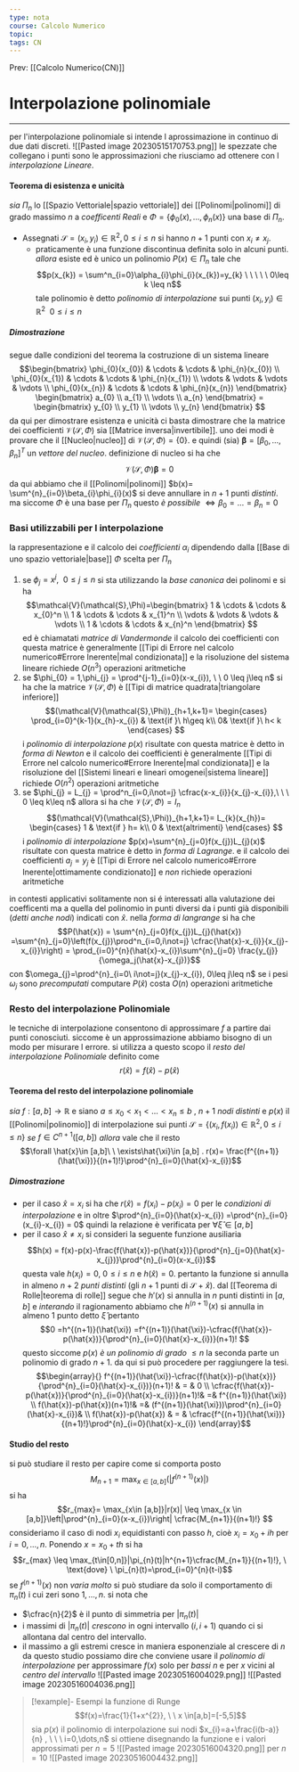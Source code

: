 ```yaml
---
type: nota
course: Calcolo Numerico
topic: 
tags: CN
---
```


Prev: [[Calcolo Numerico(CN)]]

# Interpolazione polinomiale
---
per l'interpolazione polinomiale si intende l aprossimazione in continuo di due dati discreti.
![[Pasted image 20230515170753.png]]
le spezzate che collegano i punti sono le approssimazioni che riusciamo ad ottenere con l _interpolazione Lineare_. 

#### Teorema di esistenza e unicità
_sia_ $\Pi_{n}$ lo [[Spazio Vettoriale|spazio vettoriale]] dei [[Polinomi|polinomi]] di grado massimo $n$ a _coefficenti Reali_ e $\Phi = \{\phi_{0}(x),\dots,\phi_{n}(x)\}$ una base di $\Pi_{n}$. 
- Assegnati $\mathcal{S} =(x_{i},y_{i}) \in \mathbb{R}^{2}, 0 \leq i \leq n$ si hanno $n+1$ punti con $x_{i} \not = x_{j}$.
	- praticamente è una funzione discontinua definita solo in alcuni punti.
_allora_ esiste ed è unico un polinomio $P(x) \in \Pi_{n}$ tale che
$$p(x_{k}) = \sum^n_{i=0}\alpha_{i}\phi_{i}(x_{k})=y_{k} \ \ \ \ \  0\leq k \leq n$$
tale polinomio è detto _polinomio di interpolazione_ sui punti $(x_{i},y_{i})\in \mathbb{R}^{2} \ \ 0 \leq i \leq n$
##### Dimostrazione
segue dalle condizioni del teorema la costruzione di un sistema lineare
$$\begin{bmatrix}
\phi_{0}(x_{0})  & \cdots & \cdots  & \phi_{n}(x_{0})  \\
\phi_{0}(x_{1})  & \cdots & \cdots  & \phi_{n}(x_{1})  \\
\vdots  & \vdots  & \vdots  & \vdots  \\
\phi_{0}(x_{n})  & \cdots & \cdots  & \phi_{n}(x_{n})
\end{bmatrix} 
\begin{bmatrix}
a_{0} \\
a_{1} \\
\vdots  \\
a_{n}
\end{bmatrix} =
\begin{bmatrix}
y_{0} \\
y_{1} \\
\vdots \\
y_{n}
\end{bmatrix}
$$
da qui per dimostrare esistenza e unicità ci basta dimostrare che la matrice dei coefficienti $\mathcal{V}(\mathcal{S},\Phi)$ sia [[Matrice inversa|invertibile]].
uno dei modi è provare che il [[Nucleo|nucleo]] di $\mathcal{V}(\mathcal{S},\Phi) = \{0\}$. e quindi
(sia) $\boldsymbol \beta = [\beta_{0},\dots,\beta_{n}]^{T}$ un _vettore del nucleo_. definizione di nucleo si ha che $$\mathcal{V}(\mathcal{S},\Phi)\boldsymbol \beta =0$$
da qui abbiamo che il [[Polinomi|polinomi]] $b(x)= \sum^{n}_{i=0}\beta_{i}\phi_{i}(x)$ si deve annullare in $n+1$ punti _distinti_.
ma siccome $\Phi$ è una base per $\Pi_{n}$ questo _è possibile_ $\iff \beta_{0} = \dots =\beta_{n} = 0$ 

### Basi utilizzabili per l interpolazione
la rappresentazione e il calcolo dei _coefficienti_ $\alpha_{i}$ dipendendo dalla [[Base di uno spazio vettoriale|base]] $\Phi$ scelta per $\Pi_{n}$
1. se $\phi_{j} = x^{j}, \ \ 0 \leq j\leq n$  si sta utilizzando la _base canonica_ dei polinomi e si ha $$\mathcal{V}(\mathcal{S},\Phi)=\begin{bmatrix}
1  & \cdots & \cdots  & x_{0}^n  \\
1  & \cdots & \cdots  & x_{1}^n  \\
\vdots  & \vdots  & \vdots  & \vdots  \\
1  & \cdots & \cdots  &  x_{n}^n
\end{bmatrix} 
$$ed è chiamatati _matrice di Vandermonde_ il calcolo dei coefficienti con questa matrice è generalmente [[Tipi di Errore nel calcolo numerico#Errore Inerente|mal condizionata]] e la risoluzione del sistema lineare richiede $O(n^{3})$ operazioni aritmetiche
2. se $\phi_{0} = 1,\phi_{j} = \prod^{j-1}_{i=0}(x-x_{i}), \ \ 0 \leq j\leq n$  si ha che la matrice $\mathcal{V}(\mathcal{S},\Phi)$ è [[Tipi di matrice quadrata|triangolare inferiore]] $$(\mathcal{V}(\mathcal{S},\Phi))_{h+1,k+1}=
\begin{cases} 
\prod_{i=0}^{k-1}(x_{h}-x_{i})  &  \text{if }\ h\geq k\\
0&  \text{if }\ h< k
\end{cases} 
$$i _polinomio di interpolazione_ $p(x)$ risultate con questa matrice è detto in _forma di Newton_ e il calcolo dei coefficienti è generalmente [[Tipi di Errore nel calcolo numerico#Errore Inerente|mal condizionata]] e la risoluzione del [[Sistemi lineari e lineari  omogenei|sistema lineare]] richiede $O(n^{2})$ operazioni aritmetiche
3. se $\phi_{j} = L_{j} = \prod^n_{i=0,i\not=j} \cfrac{x-x_{i}}{x_{j}-x_{i}},\ \ \  0 \leq k\leq n$ allora si ha che $\mathcal{V}(\mathcal{S},\Phi) = I_{n}$ $$(\mathcal{V}(\mathcal{S},\Phi))_{h+1,k+1}= L_{k}(x_{h})=
\begin{cases} 
1  &  \text{if }  h= k\\
0 & \text{altrimenti}  
\end{cases} 
$$i _polinomio di interpolazione_ $p(x)=\sum^{n}_{j=0}f(x_{j})L_{j}(x)$ risultate con questa matrice è detto in _forma di Lagrange_. e il calcolo dei coefficienti $a_{j}=y_{j}$ è [[Tipi di Errore nel calcolo numerico#Errore Inerente|ottimamente condizionato]] e _non_ richiede operazioni aritmetiche


in contesti applicativi solitamente non si é interessati alla valutazione dei coefficenti ma a quella del polinomio in punti diversi da i punti già disponibili (_detti anche nodi_)  indicati con $\hat{x}$. nella _forma di langrange_ si ha che 
$$P(\hat{x}) = \sum^{n}_{j=0}f(x_{j})L_{j}(\hat{x}) =\sum^{n}_{j=0}\left(f(x_{j})\prod^n_{i=0,i\not=j} \cfrac{\hat{x}-x_{i}}{x_{j}-x_{i}}\right) = \prod_{i=0}^{n}(\hat{x}-x_{i})\sum^{n}_{j=0} \frac{y_{j}}{\omega_j(\hat{x}-x_{j})}$$
con $\omega_{j}=\prod^{n}_{i=0\ i\not=j}(x_{j}-x_{i}), 0\leq j\leq n$ se i pesi $\omega_{j}$ sono _precomputati_ computare $P(\hat{x})$ costa $O(n)$ operazioni aritmetiche




### Resto del interpolazione Polinomiale
le tecniche di interpolazione consentono di approssimare $f$ a partire dai punti conosciuti. siccome è un approssimazione abbiamo bisogno di un modo per misurare l errore. 
si utilizza a questo scopo il _resto del interpolazione Polinomiale_ definito come
$$r(\hat{x})= f(\hat{x}) -p(\hat{x})$$
#### Teorema del resto del interpolazione polinomiale
_sia_ $f:[a,b]\rightarrow \mathbb{R}$ e siano  $a\leq x_{0}< x_{1} <\dots <x_{n} \leq b$ , $n+1$  _nodi distinti_  e $p(x)$ il [[Polinomi|polinomio]] di interpolazione sui punti $\mathcal{S}= \{(x_{i},f(x_{i})) \in \mathbb{R}^{2}, 0 \leq i\leq n\}$
_se_ $f \in C^{n+1}([a,b])$ 
_allora_ vale che il resto 
$$\forall \hat{x}\in [a,b]\ \  \exists\hat{\xi}\in [a,b] . r(x)= \frac{f^{(n+1)}(\hat{\xi})}{(n+1)!}\prod^{n}_{i=0}(\hat{x}-x_{i})$$
##### Dimostrazione
- per il caso $\hat{x}=x_{i}$ si ha che $r(\hat{x})=f(x_{i})-p(x_{i})=0$ per le _condizioni di interpolazione_ e in oltre $\prod^{n}_{i=0}(\hat{x}-x_{i}) =\prod^{n}_{i=0}(x_{i}-x_{i}) = 0$ quindi la relazione è verificata per $\forall\hat{\xi}\in[a,b]$
- per il caso $\hat{x}\not =x_{i}$ si consideri la seguente funzione ausiliaria$$h(x) = f(x)-p(x)-\frac{f(\hat{x})-p(\hat{x})}{\prod^{n}_{j=0}(\hat{x}-x_{j})}\prod^{n}_{i=0}(x-x_{i})$$questa vale $h(x_{i})=0,\ 0 \leq i \leq n$ e $h(\hat{x})=0$. pertanto la funzione si annulla in almeno $n+2$ _punti distinti_ (gli $n+1$ punti di $\mathcal{S}$ + $\hat{x}$). dal [[Teorema di Rolle|teorema di rolle]] segue che $h'(x)$ si annulla in $n$ punti distinti in $[a,b]$ e _interando_ il ragionamento abbiamo che $h^{(n+1)}(x)$ si annulla in almeno $1$ punto detto $\hat{\xi}$ pertanto$$0 =h^{(n+1)}(\hat{\xi}) =f^{(n+1)}(\hat{\xi})-\cfrac{f(\hat{x})-p(\hat{x})}{\prod^{n}_{i=0}(\hat{x}-x_{i})}(n+1)! $$questo siccome $p(x)$ _è un polinomio di grado_ $\leq n$ la seconda parte un polinomio di grado $n+1$. 
	da qui si può procedere per raggiungere la tesi.$$\begin{array}{}
f^{(n+1)}(\hat{\xi})-\cfrac{f(\hat{x})-p(\hat{x})}{\prod^{n}_{i=0}(\hat{x}-x_{i})}(n+1)!  & = & 0 \\
  \cfrac{f(\hat{x})-p(\hat{x})}{\prod^{n}_{i=0}(\hat{x}-x_{i})}(n+1)!& =& f^{(n+1)}(\hat{\xi}) \\
 f(\hat{x})-p(\hat{x})(n+1)!& =& (f^{(n+1)}(\hat{\xi}))\prod^{n}_{i=0}(\hat{x}-x_{i})&  \\
f(\hat{x})-p(\hat{x})  & = & \cfrac{f^{(n+1)}(\hat{\xi})}{(n+1)!}\prod^{n}_{i=0}(\hat{x}-x_{i})
\end{array}$$
#### Studio del resto
si può studiare il resto per capire come si comporta
posto 
$$M_{n+1} = \max_{{x\in[a,b]}}(|f^{(n+1)}(x)|)$$
si ha 
$$r_{max}= \max_{x\in [a,b]}|r(x)| \leq \max_{x \in [a,b]}\left|\prod^{n}_{i=0}(x-x_{i})\right| \cfrac{M_{n+1}}{(n+1)!} $$
consideriamo il caso di nodi $x_{i}$ equidistanti con passo $h$, cioè $x_{i} = x_0+ih$ per $i =0,\dots,n$. Ponendo $x=x_{0}+th$ si ha
$$r_{max} \leq \max_{t\in[0,n]}|\pi_{n}(t)|h^{n+1}\cfrac{M_{n+1}}{(n+1)!}, \ \text{dove} \ \pi_{n}(t)=\prod_{i=0}^{n}(t-i)$$
se $f^{(n+1)}(x)$ non _varia molto_ si può studiare da solo il comportamento di $\pi_{n}(t)$ i cui zeri sono $1,\dots,n$. si nota che
- $\cfrac{n}{2}$ è il punto di simmetria per $|\pi_{n}(t)|$
- i massimi di $|\pi_{n}(t)|$ _crescono_ in ogni intervallo $(i,i+1)$ quando ci si allontana dal centro del intervallo.
- il massimo a gli estremi cresce in maniera esponenziale al crescere di $n$
da questo studio possiamo dire che conviene usare il _polinomio di interpolazione_ per approssimare $f(x)$ solo per _bassi_ $n$  e per $x$ vicini al _centro del intervallo_
![[Pasted image 20230516004029.png]]
![[Pasted image 20230516004036.png]]


> [!example]- Esempi la funzione di Runge
$$f(x)=\frac{1}{1+x^{2}}, \ \ x \in[a,b]=[-5,5]$$
sia $p(x)$ il polinomio di interpolazione sui nodi $x_{i}=a+\frac{i(b-a)}{n} , \ \ \ i=0,\dots,n$ 
si ottiene disegnando la funzione e i valori approssimati 
per $n=5$
![[Pasted image 20230516004320.png]]
per $n =10$
![[Pasted image 20230516004432.png]]

